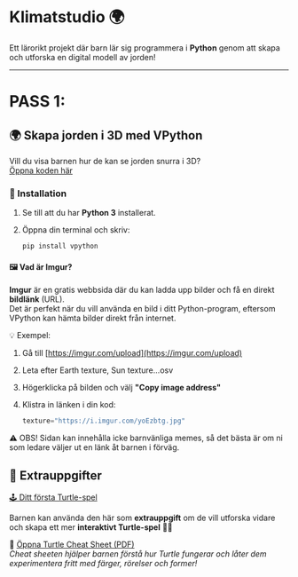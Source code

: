 # Klimatstudio 🌍

Ett lärorikt projekt där barn lär sig programmera i **Python** genom att skapa och utforska en digital modell av jorden!

---

# PASS 1: 

## 🌍 Skapa jorden i 3D med VPython
Vill du visa barnen hur de kan se jorden snurra i 3D?  
[Öppna koden här](Pass1/jorden_vpython.py)
### 🔧 Installation

1. Se till att du har **Python 3** installerat.
2. Öppna din terminal och skriv:

   ```bash
   pip install vpython

#### 🖼️ Vad är Imgur?

**Imgur** är en gratis webbsida där du kan ladda upp bilder och få en direkt **bildlänk** (URL).  
Det är perfekt när du vill använda en bild i ditt Python-program, eftersom VPython kan hämta bilder direkt från internet.

💡 Exempel:
1. Gå till [https://imgur.com/upload](https://imgur.com/upload)  
2. Leta efter Earth texture, Sun texture...osv
3. Högerklicka på bilden och välj **"Copy image address"**
4. Klistra in länken i din kod:

   ```python
   texture="https://i.imgur.com/yoEzbtg.jpg"

⚠️ OBS! Sidan kan innehålla icke barnvänliga memes,
så det bästa är om ni som ledare väljer ut en länk åt barnen i förväg.

## 🧩 Extrauppgifter

[🕹️ Ditt första Turtle-spel](Pass1/jorden_turtle.py)

Barnen kan använda den här som **extrauppgift** om de vill utforska vidare och skapa ett mer **interaktivt Turtle-spel** 🐢✨  

📘 [Öppna Turtle Cheat Sheet (PDF)](Pass1/turtle-cheatsheet.pdf)  
*Cheat sheeten hjälper barnen förstå hur Turtle fungerar och låter dem experimentera fritt med färger, rörelser och former!*
